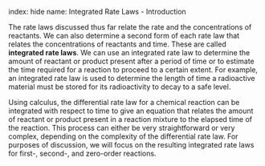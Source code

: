 index: hide
name: Integrated Rate Laws - Introduction

The rate laws discussed thus far relate the rate and the concentrations of reactants. We can also determine a second form of each rate law that relates the concentrations of reactants and time. These are called  **integrated rate laws**. We can use an integrated rate law to determine the amount of reactant or product present after a period of time or to estimate the time required for a reaction to proceed to a certain extent. For example, an integrated rate law is used to determine the length of time a radioactive material must be stored for its radioactivity to decay to a safe level.

Using calculus, the differential rate law for a chemical reaction can be integrated with respect to time to give an equation that relates the amount of reactant or product present in a reaction mixture to the elapsed time of the reaction. This process can either be very straightforward or very complex, depending on the complexity of the differential rate law. For purposes of discussion, we will focus on the resulting integrated rate laws for first-, second-, and zero-order reactions.
